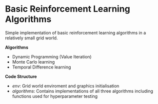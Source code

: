 # Basic Reinforcement Learning Algorithms
Simple implementation of basic reinforcement learning algorithms in a relatively small grid world. 

**Algorithms**
- Dynamic Programming (Value Iteration)
- Monte Carlo learning
- Temporal Difference learning

**Code Structure**
- _env_: Grid world enviroment and graphics initialisation
- _algorithms_: Contains implementations of all three algorithms including functions used for hyperparameter testing
